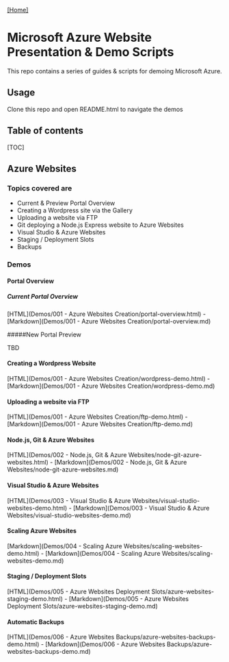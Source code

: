 [[Home]](../README.html)

# Microsoft Azure Website Presentation & Demo Scripts

This repo contains a series of guides & scripts for demoing Microsoft Azure. 

## Usage

Clone this repo and open README.html to navigate the demos

## Table of contents

[TOC]

## Azure Websites

### Topics covered are

* Current & Preview Portal Overview
* Creating a Wordpress site via the Gallery
* Uploading a website via FTP
* Git deploying a Node.js Express website to Azure Websites
* Visual Studio & Azure Websites
* Staging / Deployment Slots
* Backups

### Demos

#### Portal Overview

##### Current Portal Overview

[HTML](Demos/001 - Azure Websites Creation/portal-overview.html) - [Markdown](Demos/001 - Azure Websites Creation/portal-overview.md)

#####New Portal Preview

TBD

#### Creating a Wordpress Website

[HTML](Demos/001 - Azure Websites Creation/wordpress-demo.html) - [Markdown](Demos/001 - Azure Websites Creation/wordpress-demo.md)

#### Uploading a website via FTP

[HTML](Demos/001 - Azure Websites Creation/ftp-demo.html) - [Markdown](Demos/001 - Azure Websites Creation/ftp-demo.md)

#### Node.js, Git & Azure Websites

[HTML](Demos/002 - Node.js, Git & Azure Websites/node-git-azure-websites.html) - [Markdown](Demos/002 - Node.js, Git & Azure Websites/node-git-azure-websites.md)

#### Visual Studio & Azure Websites

[HTML](Demos/003 - Visual Studio & Azure Websites/visual-studio-websites-demo.html) - [Markdown](Demos/003 - Visual Studio & Azure Websites/visual-studio-websites-demo.md)

#### Scaling Azure Websites

[Markdown](Demos/004 - Scaling Azure Websites/scaling-websites-demo.html) - [Markdown](Demos/004 - Scaling Azure Websites/scaling-websites-demo.md)

#### Staging / Deployment Slots
[HTML](Demos/005 - Azure Websites Deployment Slots/azure-websites-staging-demo.html) - [Markdown](Demos/005 - Azure Websites Deployment Slots/azure-websites-staging-demo.md)

#### Automatic Backups
[HTML](Demos/006 - Azure Websites Backups/azure-websites-backups-demo.html) - [Markdown](Demos/006 - Azure Websites Backups/azure-websites-backups-demo.md)
